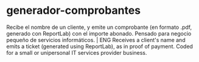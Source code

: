 # generador-comprobantes
Recibe el nombre de un cliente, y emite un comprobante (en formato .pdf, generado con ReportLab) con el importe abonado. Pensado para negocio pequeño de servicios informáticos. | ENG Receives a client's name and emits a ticket (generated using ReportLab), as in proof of payment. Coded for a small or unipersonal IT services provider business.

